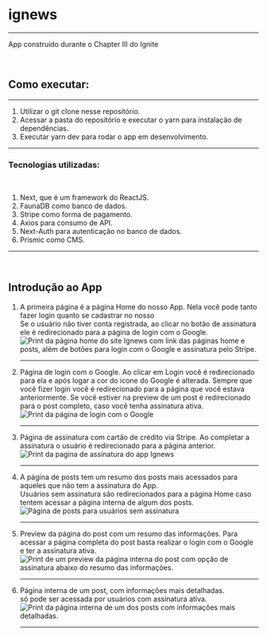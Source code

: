 # ignews

<hr />
<p>App construido durante o Chapter III do Ignite</p>
<br />
<h2>Como executar:</h2>
<hr />
<ol>
  <li>Utilizar o git clone nesse repositório.</li>
  <li>
    Acessar a pasta do repositório e executar o yarn para instalação de
    dependências.
  </li>
  <li>Executar yarn dev para rodar o app em desenvolvimento.</li>
</ol>
<hr />
<h3>Tecnologias utilizadas:</h3>
<br />
<ol>
  <li>Next, que é um framework do ReactJS.</li>
  <li>FaunaDB como banco de dados.</li>
  <li>Stripe como forma de pagamento.</li>
  <li>Axios para consumo de API.</li>
  <li>Next-Auth para autenticação no banco de dados.</li>
  <li>Prismic como CMS.</li>
</ol>
<hr />
<br />
<h2>Introdução ao App</h2>
<ol>
  <li>
    A primeira página é a página Home do nosso App. Nela você pode tanto fazer
    login quanto se cadastrar no nosso<br />
    Se o usuário não tiver conta registrada, ao clicar no botão de assinatura
    ele é redirecionado para a página de login com o Google.
    <br />
    <img
      src="https://imagensbrasil.org/images/2022/03/21/img1.md.jpg"
      alt="Print da página home do site Ignews com link das páginas home e posts, além de botões para login com o Google e assinatura pelo Stripe."
      aria-label="Print da página Home do site Ignews."
    />
  </li>
  <hr>
  <li>
      Página de login com o Google. Ao clicar em Login você é redirecionado para ela e após logar a cor do icone do Google é alterada.
      Sempre que você fizer login você é redirecionado para a página que você estava anteriormente. Se você estiver na preview de um post é redirecionado para o post completo, caso você tenha assinatura ativa.
      <br />
    <img src="https://imagensbrasil.org/images/2022/03/21/loginGoogle.jpg" alt="Print da página de login com o Google" aria-label="Print da página de login com o Google, mostrando o seu usuário e a opção de usar outra conta.">
  </li>
  <hr>
  <li>
      Página de assinatura com cartão de crédito via Stripe. Ao completar a assinatura o usuário é redirecionado para a página anterior.
    <br />
    <img src="https://imagensbrasil.org/images/2022/03/21/img3.jpg" alt="Print da pagina de assinatura do app Ignews" aria-label="Print da página de assinatura do app com campos de dados do cartão, endereço e dados do usuário.">
  </li>
  <hr>
  <li>
    A página de posts tem um resumo dos posts mais acessados para aqueles que
    não tem a assinatura do App. <br />
    Usuários sem assinatura são redirecionados para a página Home caso tentem
    acessar a página interna de algum dos posts.
    <br />
    <img
      src="https://imagensbrasil.org/images/2022/03/21/img2.jpg"
      alt="Página de posts para usuários sem assinatura"
      aria-label="Print da página de posts do site Ignews para usuários sem assinatura, onde só é exibido um resumo dos posts mais acessados"
    />
  </li>
  <hr>
  <li>
    Preview da página do post com um resumo das informações. Para acessar a página completa do post basta realizar o login com o Google e ter a assinatura ativa.
    <br />
    <img src="https://imagensbrasil.org/images/2022/03/21/preview.jpg" alt="Print de um preview da página interna do post com opção de assinatura abaixo do resumo das informações." aria-label="Print de um preview da página interna do post com opção de assinatura abaixo do resumo das informações e botão de login com Google no header.">
  </li>
  <hr>
  <li>
    Página interna de um post, com informações mais detalhadas. <br />
    só pode ser acessada por usuários com assinatura ativa.
    <br />
    <img
      src="https://imagensbrasil.org/images/2022/03/21/img4.jpg"
      alt="Print da página interna de um dos posts com informações mais detalhadas."
      aria-label="Print da página interna de um dos posts com informações mais detalhadas. A seguir as informações do post selecionado: "
    />
  </li>
  <hr>
</ol>
